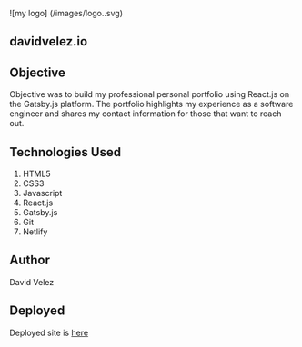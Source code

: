 ![my logo] (/images/logo..svg)
## davidvelez.io

## Objective
Objective was to build my professional personal portfolio using React.js
on the Gatsby.js platform. The portfolio highlights my experience as a
software engineer and shares my contact information for those that want to reach out.

## Technologies Used
1. HTML5
2. CSS3
3. Javascript
4. React.js
5. Gatsby.js
6. Git
6. Netlify

## Author
David Velez

## Deployed

Deployed site is [here]

[here]: http://www.davidvelez.io

